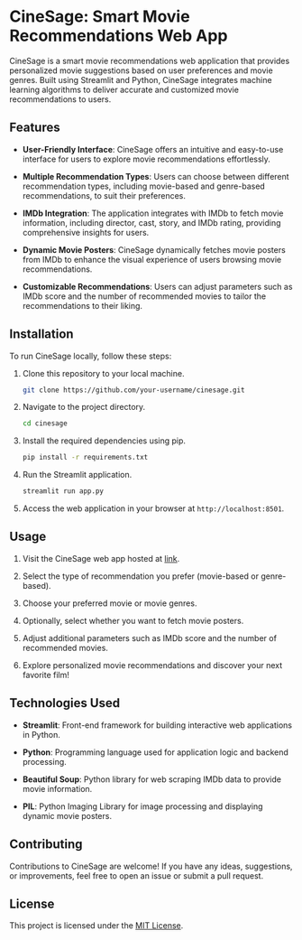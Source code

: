 # CineSage: Smart Movie Recommendations Web App

CineSage is a smart movie recommendations web application that provides personalized movie suggestions based on user preferences and movie genres. Built using Streamlit and Python, CineSage integrates machine learning algorithms to deliver accurate and customized movie recommendations to users.

## Features

- **User-Friendly Interface**: CineSage offers an intuitive and easy-to-use interface for users to explore movie recommendations effortlessly.
  
- **Multiple Recommendation Types**: Users can choose between different recommendation types, including movie-based and genre-based recommendations, to suit their preferences.
  
- **IMDb Integration**: The application integrates with IMDb to fetch movie information, including director, cast, story, and IMDb rating, providing comprehensive insights for users.
  
- **Dynamic Movie Posters**: CineSage dynamically fetches movie posters from IMDb to enhance the visual experience of users browsing movie recommendations.
  
- **Customizable Recommendations**: Users can adjust parameters such as IMDb score and the number of recommended movies to tailor the recommendations to their liking.

## Installation

To run CineSage locally, follow these steps:

1. Clone this repository to your local machine.
   ```bash
   git clone https://github.com/your-username/cinesage.git
   ```
   
2. Navigate to the project directory.
   ```bash
   cd cinesage
   ```
   
3. Install the required dependencies using pip.
   ```bash
   pip install -r requirements.txt
   ```
   
4. Run the Streamlit application.
   ```bash
   streamlit run app.py
   ```

5. Access the web application in your browser at `http://localhost:8501`.

## Usage

1. Visit the CineSage web app hosted at [link]().
   
2. Select the type of recommendation you prefer (movie-based or genre-based).
   
3. Choose your preferred movie or movie genres.
   
4. Optionally, select whether you want to fetch movie posters.
   
5. Adjust additional parameters such as IMDb score and the number of recommended movies.
   
6. Explore personalized movie recommendations and discover your next favorite film!

## Technologies Used

- **Streamlit**: Front-end framework for building interactive web applications in Python.
  
- **Python**: Programming language used for application logic and backend processing.
  
- **Beautiful Soup**: Python library for web scraping IMDb data to provide movie information.
  
- **PIL**: Python Imaging Library for image processing and displaying dynamic movie posters.

## Contributing

Contributions to CineSage are welcome! If you have any ideas, suggestions, or improvements, feel free to open an issue or submit a pull request.

## License

This project is licensed under the [MIT License](LICENSE).
